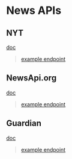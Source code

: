 # News APIs

## NYT

[doc](https://developer.nytimes.com/docs/top-stories-product/1/overview)

> [example endpoint](https://api.nytimes.com/svc/topstories/v2/home.json?api-key=APIKEY)

## NewsApi.org

[doc](https://newsapi.org/docs)

> [example endpoint](https://newsapi.org/v2/everything?q=tesla&from=2023-10-28&sortBy=publishedAt&apiKey=APIKEY)

## Guardian

[doc](https://open-platform.theguardian.com/documentation/edition)

> [example endpoint](https://content.guardianapis.com/sections?api-key=APIKEY)
